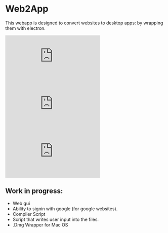 # Web2App
This webapp is designed to convert websites to desktop apps: by wrapping them with electron.


[![](https://iconmonstr.com/wp-content/g/gd/makefg.php?i=../assets/preview/2012/png/iconmonstr-globe-5.png&r=0&g=0&b=0)](#)
[![](https://iconmonstr.com/wp-content/g/gd/makefg.php?i=../assets/preview/2012/png/iconmonstr-arrow-25.png&r=0&g=0&b=0)](#)
[![](https://iconmonstr.com/wp-content/g/gd/makefg.php?i=../assets/preview/2012/png/iconmonstr-window-4.png&r=0&g=0&b=0)](#)


Work in progress:
------
- Web gui
- Ability to signin with google (for google websites).
- Compiler Script
- Script that writes user input into the files.
- .Dmg Wrapper for Mac OS
